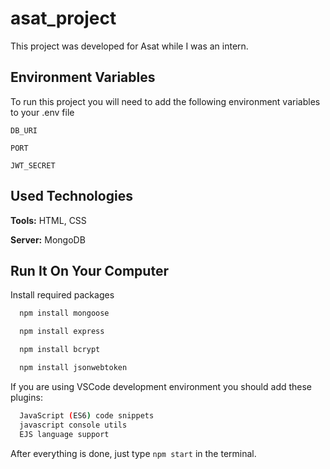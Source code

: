 
# asat_project

This project was developed for Asat while I was an intern.


## Environment Variables


To run this project you will need to add the following environment variables to your .env file

`DB_URI`

`PORT`

`JWT_SECRET`

  
## Used Technologies

**Tools:** HTML, CSS 

**Server:** MongoDB

  
## Run It On Your Computer


Install required packages

```bash
  npm install mongoose
```

```bash
  npm install express
```

```bash
  npm install bcrypt
```

```bash
  npm install jsonwebtoken
```


If you are using VSCode development environment you should add these plugins:

```bash
  JavaScript (ES6) code snippets
  javascript console utils
  EJS language support
```

After everything is done, just type ```npm start``` in the terminal.
